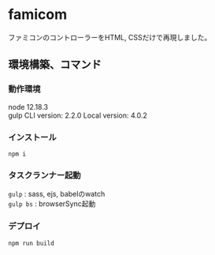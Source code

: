 # famicom

ファミコンのコントローラーをHTML, CSSだけで再現しました。

## 環境構築、コマンド

### 動作環境
node 12.18.3  
gulp CLI version: 2.2.0 Local version: 4.0.2  
### インストール
`npm i`

### タスクランナー起動
`gulp` : sass, ejs, babelのwatch  
`gulp bs` : browserSync起動

### デプロイ
`npm run build`